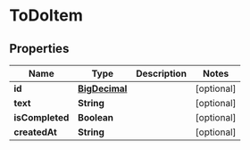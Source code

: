 
# ToDoItem

## Properties
Name | Type | Description | Notes
------------ | ------------- | ------------- | -------------
**id** | [**BigDecimal**](BigDecimal.md) |  |  [optional]
**text** | **String** |  |  [optional]
**isCompleted** | **Boolean** |  |  [optional]
**createdAt** | **String** |  |  [optional]



